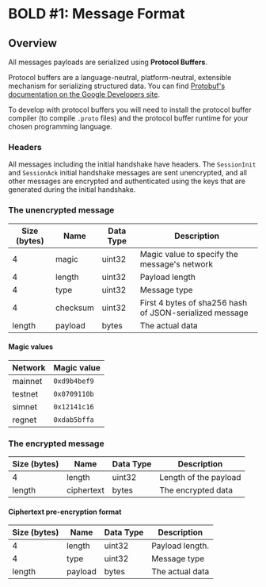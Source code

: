 # BOLD #1: Message Format

## Overview 

All messages payloads are serialized using **Protocol Buffers**. 

Protocol buffers are a language-neutral, platform-neutral, extensible mechanism for serializing structured data. You can find [Protobuf's documentation on the Google Developers site](https://developers.google.com/protocol-buffers/).

To develop with protocol buffers you will need to install the protocol buffer compiler (to compile `.proto` files) and the protocol buffer runtime for your chosen programming language.


### Headers

All messages including the initial handshake have headers. The `SessionInit` and `SessionAck` initial handshake messages are sent unencrypted, and all other messages are encrypted and authenticated using the keys that are generated during the initial handshake.

### The unencrypted message

| Size (bytes) | Name     | Data Type              | Description                                                                                |
|--------------|----------|------------------------|--------------------------------------------------------------------------------------------|
| 4            | magic    | uint32                 | Magic value to specify the message's network                                               |
| 4            | length   | uint32                 | Payload length                                                                             |
| 4            | type     | uint32                 | Message type                                                                               |
| 4            | checksum | uint32                 | First 4 bytes of sha256 hash of JSON-serialized message                                    |
| length       | payload  | bytes                  | The actual data                                                                            |
 
#### Magic values

| Network | Magic value    |
|---------|----------------|
| mainnet | `0xd9b4bef9`   |
| testnet | `0x0709110b`   |
| simnet  | `0x12141c16`   |
| regnet  | `0xdab5bffa`   |

### The encrypted message

| Size (bytes) | Name       | Data Type              | Description                                                                                |
|--------------|------------|------------------------|--------------------------------------------------------------------------------------------|
| 4            | length     | uint32                 | Length of the payload                                                                      |
| length       | ciphertext | bytes                  | The encrypted data
          
#### Ciphertext pre-encryption format
                                                           
| Size (bytes) | Name       | Data Type              | Description                                                                                |
|--------------|------------|------------------------|--------------------------------------------------------------------------------------------|
| 4            | length     | uint32                 | Payload length.                                                                            |
| 4            | type       | uint32                 | Message type                                                                               |
| length       | payload    | bytes                  | The actual data                                                                            |
